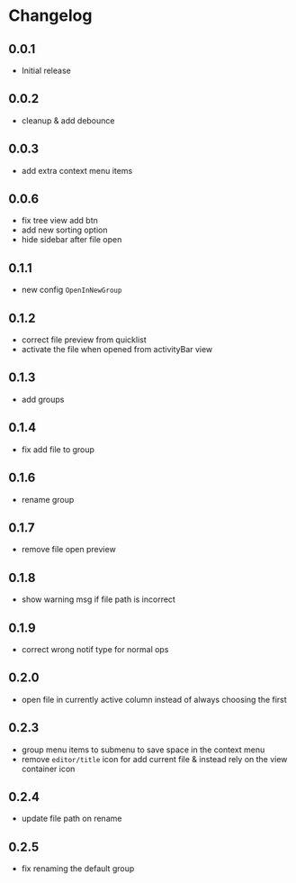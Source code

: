 # Changelog

## 0.0.1

- Initial release

## 0.0.2

- cleanup & add debounce

## 0.0.3

- add extra context menu items

## 0.0.6

- fix tree view add btn
- add new sorting option
- hide sidebar after file open

## 0.1.1

- new config `OpenInNewGroup`

## 0.1.2

- correct file preview from quicklist
- activate the file when opened from activityBar view

## 0.1.3

- add groups

## 0.1.4

- fix add file to group

## 0.1.6

- rename group

## 0.1.7

- remove file open preview

## 0.1.8

- show warning msg if file path is incorrect

## 0.1.9

- correct wrong notif type for normal ops

## 0.2.0

- open file in currently active column instead of always choosing the first

## 0.2.3

- group menu items to submenu to save space in the context menu
- remove `editor/title` icon for add current file & instead rely on the view container icon

## 0.2.4

- update file path on rename

## 0.2.5

- fix renaming the default group
